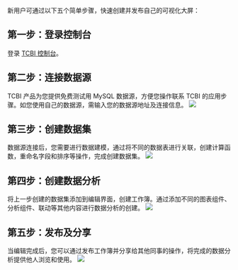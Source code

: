 
新用户可通过以下五个简单步骤，快速创建并发布自己的可视化大屏：

## 第一步：登录控制台
登录 [TCBI 控制台](https://yuntu.cloud.tencent.com/bi/home)。

## 第二步：连接数据源
TCBI 产品为您提供免费测试用 MySQL 数据源，方便您操作联系 TCBI 的应用步骤。如您使用自己的数据源，需输入您的数据源地址及连接信息。
![](https://qcloudimg.tencent-cloud.cn/raw/3edb435c0dbb5c45247d4a6f45317894.png)

## 第三步：创建数据集
数据源连接后，您需要进行数据建模，通过将不同的数据表进行关联，创建计算函数，重命名字段和排序等操作，完成创建数据集。
![](https://qcloudimg.tencent-cloud.cn/raw/b21f31d8147eb3b07f176a46eebcc513.png)

## 第四步：创建数据分析
将上一步创建的数据集添加到编辑界面，创建工作簿。通过添加不同的图表组件、分析组件、联动等其他内容进行数据分析的创建。
![](https://qcloudimg.tencent-cloud.cn/raw/5fa162ac6050e5dd71c1c1b7f2e1a9d8.png)

## 第五步：发布及分享
当编辑完成后，您可以通过发布工作簿并分享给其他同事的操作，将完成的数据分析提供他人浏览和使用。
![](https://qcloudimg.tencent-cloud.cn/raw/e1f2af11829fa662040a1f0c3110e663.png)
